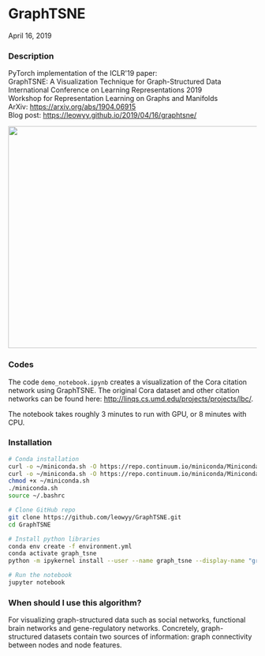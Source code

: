 # GraphTSNE
April 16, 2019
<br>

### Description
PyTorch implementation of the ICLR'19 paper:<br>
GraphTSNE: A Visualization Technique for Graph-Structured Data <br>
International Conference on Learning Representations 2019 <br>
Workshop for Representation Learning on Graphs and Manifolds <br>
ArXiv: https://arxiv.org/abs/1904.06915 <br>
Blog post: https://leowyy.github.io/2019/04/16/graphtsne/ <br>

<img src="pic/plots.png" width="700" height="450"/> <br>

### Codes
The code `demo_notebook.ipynb` creates a visualization of the Cora citation network using GraphTSNE. The original Cora dataset and other citation networks can be found here: http://linqs.cs.umd.edu/projects/projects/lbc/.

The notebook takes roughly 3 minutes to run with GPU, or 8 minutes with CPU.
<br>

### Installation
   ```sh
   # Conda installation
   curl -o ~/miniconda.sh -O https://repo.continuum.io/miniconda/Miniconda3-latest-Linux-x86_64.sh # Linux
   curl -o ~/miniconda.sh -O https://repo.continuum.io/miniconda/Miniconda3-latest-MacOSX-x86_64.sh # OSX
   chmod +x ~/miniconda.sh
   ./miniconda.sh
   source ~/.bashrc

   # Clone GitHub repo
   git clone https://github.com/leowyy/GraphTSNE.git
   cd GraphTSNE

   # Install python libraries
   conda env create -f environment.yml
   conda activate graph_tsne
   python -m ipykernel install --user --name graph_tsne --display-name "graph_tsne"

   # Run the notebook
   jupyter notebook
   ```
   
### When should I use this algorithm?
For visualizing graph-structured data such as social networks, functional brain networks and gene-regulatory networks. Concretely, graph-structured datasets contain two sources of information: graph connectivity between nodes and node features.
<br>
